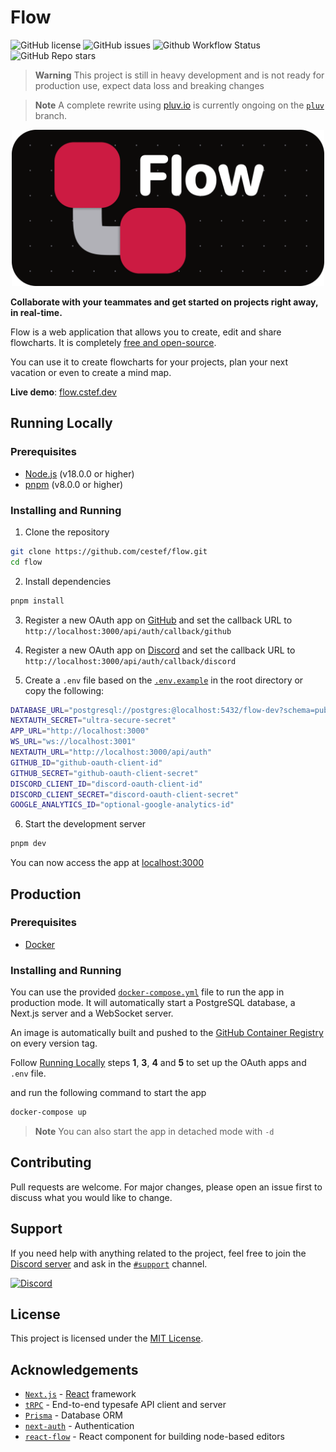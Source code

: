 # Flow


![GitHub license](https://img.shields.io/github/license/cestef/flow)
![GitHub issues](https://img.shields.io/github/issues/cestef/flow)
![Github Workflow Status](https://img.shields.io/github/actions/workflow/status/cestef/flow/ci.yml)
![GitHub Repo stars](https://img.shields.io/github/stars/cestef/flow?style=social)

> **Warning** 
> This project is still in heavy development and is not ready for production use, expect data loss and breaking changes

> **Note**
> A complete rewrite using [pluv.io](https://pluv.io) is currently ongoing on the [`pluv`](https://github.com/cestef/flow/tree/pluv) branch.

<p align="center">
    <img src="assets/banner_rounded.png" width="auto" height="250px">
</p>

**Collaborate with your teammates and get started on projects right away, in real-time.**

Flow is a web application that allows you to create, edit and share flowcharts. It is completely <u>free and open-source</u>. 

You can use it to create flowcharts for your projects, plan your next vacation or even to create a mind map.

**Live demo**: [flow.cstef.dev](https://flow.cstef.dev)

## Running Locally

### Prerequisites
- [Node.js](https://nodejs.org/en/) (v18.0.0 or higher)
- [pnpm](https://pnpm.io/) (v8.0.0 or higher)

### Installing and Running

1. Clone the repository
```bash
git clone https://github.com/cestef/flow.git
cd flow
```

2. Install dependencies
```bash
pnpm install
```

3. Register a new OAuth app on [GitHub](https://github.com/settings/applications/new) and set the callback URL to `http://localhost:3000/api/auth/callback/github`

4. Register a new OAuth app on [Discord](https://discord.com/developers/applications) and set the callback URL to `http://localhost:3000/api/auth/callback/discord`

5. Create a `.env` file based on the [`.env.example`](.env.example) in the root directory or copy the following:
```bash
DATABASE_URL="postgresql://postgres:@localhost:5432/flow-dev?schema=public"
NEXTAUTH_SECRET="ultra-secure-secret"
APP_URL="http://localhost:3000"
WS_URL="ws://localhost:3001"
NEXTAUTH_URL="http://localhost:3000/api/auth"
GITHUB_ID="github-oauth-client-id"
GITHUB_SECRET="github-oauth-client-secret"
DISCORD_CLIENT_ID="discord-oauth-client-id"
DISCORD_CLIENT_SECRET="discord-oauth-client-secret"
GOOGLE_ANALYTICS_ID="optional-google-analytics-id"
```

6. Start the development server
```bash
pnpm dev
```

You can now access the app at [localhost:3000](http://localhost:3000)

## Production

### Prerequisites
- [Docker](https://www.docker.com/)

### Installing and Running

You can use the provided [`docker-compose.yml`](docker-compose.yml) file to run the app in production mode. It will automatically start a PostgreSQL database, a Next.js server and a WebSocket server.

An image is automatically built and pushed to the [GitHub Container Registry](https://ghcr.io/cestef/flow) on every version tag.

Follow [Running Locally](#running-locally) steps **1**, **3**, **4** and **5** to set up the OAuth apps and `.env` file.

and run the following command to start the app

```bash
docker-compose up
```
> **Note**
> You can also start the app in detached mode with `-d`

## Contributing

Pull requests are welcome. For major changes, please open an issue first to discuss what you would like to change.

## Support

If you need help with anything related to the project, feel free to join the [Discord server](https://discord.gg/CYQwAW2Yuq) and ask in the [`#support`](https://discord.com/channels/1141658461403357184/1142511788307525732) channel.

[![Discord](https://img.shields.io/discord/1141658461403357184?color=7289DA&label=Discord&logo=discord&logoColor=white)](https://discord.gg/CYQwAW2Yuq)


## License

This project is licensed under the [MIT License](https://choosealicense.com/licenses/mit/).

## Acknowledgements

- [`Next.js`](https://nextjs.org/) - [React](https://reactjs.org/) framework
- [`tRPC`](https://trpc.io/) - End-to-end typesafe API client and server
- [`Prisma`](https://prisma.dev) - Database ORM
- [`next-auth`](https://next-auth.js.org/) - Authentication
- [`react-flow`](https://reactflow.dev/) - React component for building node-based editors
